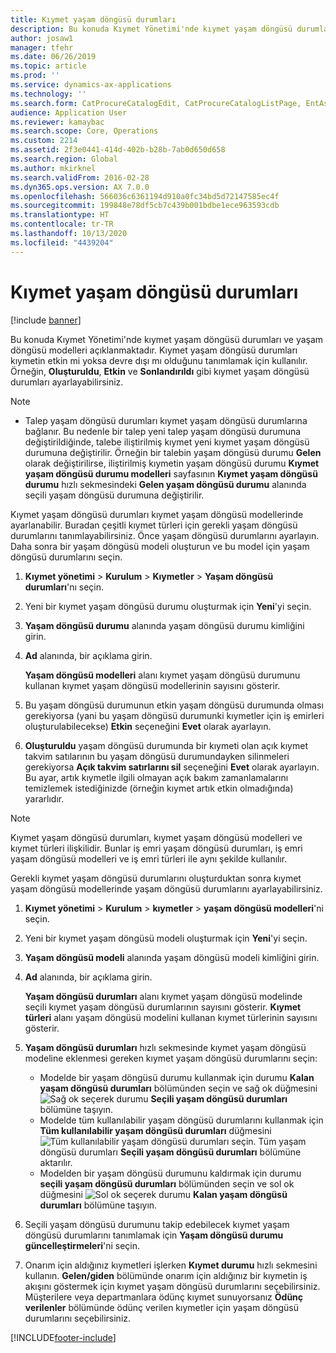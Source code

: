 ```yaml
---
title: Kıymet yaşam döngüsü durumları
description: Bu konuda Kıymet Yönetimi'nde kıymet yaşam döngüsü durumları ve yaşam döngüsü modelleri açıklanmaktadır.
author: josaw1
manager: tfehr
ms.date: 06/26/2019
ms.topic: article
ms.prod: ''
ms.service: dynamics-ax-applications
ms.technology: ''
ms.search.form: CatProcureCatalogEdit, CatProcureCatalogListPage, EntAssetLifecycleModelStateNext, EntAssetObjectLifecycleState, EntAssetLifecycleStateUpdate, EntAssetObjectLifecycleModel
audience: Application User
ms.reviewer: kamaybac
ms.search.scope: Core, Operations
ms.custom: 2214
ms.assetid: 2f3e0441-414d-402b-b28b-7ab0d650d658
ms.search.region: Global
ms.author: mkirknel
ms.search.validFrom: 2016-02-28
ms.dyn365.ops.version: AX 7.0.0
ms.openlocfilehash: 566036c6361194d910a0fc34bd5d72147585ec4f
ms.sourcegitcommit: 199848e78df5cb7c439b001bdbe1ece963593cdb
ms.translationtype: HT
ms.contentlocale: tr-TR
ms.lasthandoff: 10/13/2020
ms.locfileid: "4439204"
---
```

# <a name="asset-lifecycle-states"></a>Kıymet yaşam döngüsü durumları

[!include [banner](../../includes/banner.md)]

 

Bu konuda Kıymet Yönetimi'nde kıymet yaşam döngüsü durumları ve yaşam döngüsü modelleri açıklanmaktadır. Kıymet yaşam döngüsü durumları kıymetin etkin mi yoksa devre dışı mı olduğunu tanımlamak için kullanılır. Örneğin, **Oluşturuldu**, **Etkin** ve **Sonlandırıldı** gibi kıymet yaşam döngüsü durumları ayarlayabilirsiniz.

> [!NOTE]
> - Talep yaşam döngüsü durumları kıymet yaşam döngüsü durumlarına bağlanır. Bu nedenle bir talep yeni talep yaşam döngüsü durumuna değiştirildiğinde, talebe iliştirilmiş kıymet yeni kıymet yaşam döngüsü durumuna değiştirilir. Örneğin bir talebin yaşam döngüsü durumu **Gelen** olarak değiştirilirse, iliştirilmiş kıymetin yaşam döngüsü durumu **Kıymet yaşam döngüsü durumu modelleri** sayfasının **Kıymet yaşam döngüsü durumu** hızlı sekmesindeki **Gelen yaşam döngüsü durumu** alanında seçili yaşam döngüsü durumuna değiştirilir. 


Kıymet yaşam döngüsü durumları kıymet yaşam döngüsü modellerinde ayarlanabilir. Buradan çeşitli kıymet türleri için gerekli yaşam döngüsü durumlarını tanımlayabilirsiniz. Önce yaşam döngüsü durumlarını ayarlayın. Daha sonra bir yaşam döngüsü modeli oluşturun ve bu model için yaşam döngüsü durumlarını seçin.

1. **Kıymet yönetimi** \> **Kurulum** \> **Kıymetler** \> **Yaşam döngüsü durumları**'nı seçin.
2. Yeni bir kıymet yaşam döngüsü durumu oluşturmak için **Yeni**'yi seçin.
3. **Yaşam döngüsü durumu** alanında yaşam döngüsü durumu kimliğini girin.
4. **Ad** alanında, bir açıklama girin.

    **Yaşam döngüsü modelleri** alanı kıymet yaşam döngüsü durumunu kullanan kıymet yaşam döngüsü modellerinin sayısını gösterir.

5. Bu yaşam döngüsü durumunun etkin yaşam döngüsü durumunda olması gerekiyorsa (yani bu yaşam döngüsü durumunki kıymetler için iş emirleri oluşturulabilecekse) **Etkin** seçeneğini **Evet** olarak ayarlayın.
6. **Oluşturuldu** yaşam döngüsü durumunda bir kıymeti olan açık kıymet takvim satılarının bu yaşam döngüsü durumundayken silinmeleri gerekiyorsa **Açık takvim satırlarını sil** seçeneğini **Evet** olarak ayarlayın. Bu ayar, artık kıymetle ilgili olmayan açık bakım zamanlamalarını temizlemek istediğinizde (örneğin kıymet artık etkin olmadığında) yararlıdır.

> [!NOTE]
> Kıymet yaşam döngüsü durumları, kıymet yaşam döngüsü modelleri ve kıymet türleri ilişkilidir. Bunlar iş emri yaşam döngüsü durumları, iş emri yaşam döngüsü modelleri ve iş emri türleri ile aynı şekilde kullanılır. 


Gerekli kıymet yaşam döngüsü durumlarını oluşturduktan sonra kıymet yaşam döngüsü modellerinde yaşam döngüsü durumlarını ayarlayabilirsiniz.

1. **Kıymet yönetimi** \> **Kurulum** \> **kıymetler** \> **yaşam döngüsü modelleri**'ni seçin.
2. Yeni bir kıymet yaşam döngüsü modeli oluşturmak için **Yeni**'yi seçin.
3. **Yaşam döngüsü modeli** alanında yaşam döngüsü modeli kimliğini girin.
4. **Ad** alanında, bir açıklama girin.

    **Yaşam döngüsü durumları** alanı kıymet yaşam döngüsü modelinde seçili kıymet yaşam döngüsü durumlarının sayısını gösterir. **Kıymet türleri** alanı yaşam döngüsü modelini kullanan kıymet türlerinin sayısını gösterir.

5. **Yaşam döngüsü durumları** hızlı sekmesinde kıymet yaşam döngüsü modeline eklenmesi gereken kıymet yaşam döngüsü durumlarını seçin:

    - Modelde bir yaşam döngüsü durumu kullanmak için durumu **Kalan yaşam döngüsü durumları** bölümünden seçin ve sağ ok düğmesini ![Sağ ok](media/15-setup-for-objects.png) seçerek durumu **Seçili yaşam döngüsü durumları** bölümüne taşıyın.
    - Modelde tüm kullanılabilir yaşam döngüsü durumlarını kullanmak için **Tüm kullanılabilir yaşam döngüsü durumları** düğmesini ![Tüm kullanılabilir yaşam döngüsü durumları](media/20-setup-for-objects.png) seçin. Tüm yaşam döngüsü durumları **Seçili yaşam döngüsü durumları** bölümüne aktarılır.
    - Modelden bir yaşam döngüsü durumunu kaldırmak için durumu **seçili yaşam döngüsü durumları** bölümünden seçin ve sol ok düğmesini ![Sol ok](media/16-setup-for-objects.png) seçerek durumu **Kalan yaşam döngüsü durumları** bölümüne taşıyın.

6. Seçili yaşam döngüsü durumunu takip edebilecek kıymet yaşam döngüsü durumlarını tanımlamak için **Yaşam döngüsü durumu güncelleştirmeleri**'ni seçin.
7. Onarım için aldığınız kıymetleri işlerken **Kıymet durumu** hızlı sekmesini kullanın. **Gelen/giden** bölümünde onarım için aldığınız bir kıymetin iş akışını göstermek için kıymet yaşam döngüsü durumlarını seçebilirsiniz. Müşterilere veya departmanlara ödünç kıymet sunuyorsanız **Ödünç verilenler** bölümünde ödünç verilen kıymetler için yaşam döngüsü durumlarını seçebilirsiniz.


[!INCLUDE[footer-include](../../../includes/footer-banner.md)]